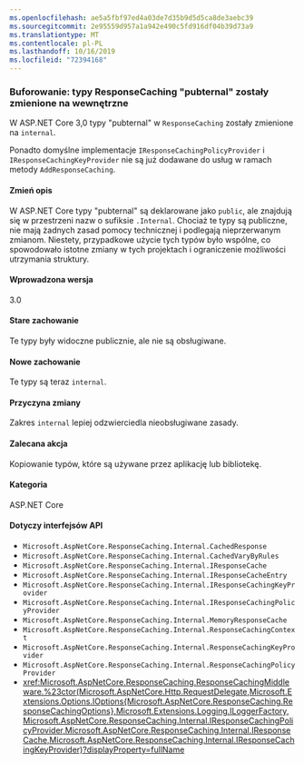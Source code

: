 ```yaml
---
ms.openlocfilehash: ae5a5fbf97ed4a03de7d35b9d5d5ca8de3aebc39
ms.sourcegitcommit: 2e95559d957a1a942e490c5fd916df04b39d73a9
ms.translationtype: MT
ms.contentlocale: pl-PL
ms.lasthandoff: 10/16/2019
ms.locfileid: "72394168"
---
```

### <a name="caching-responsecaching-pubternal-types-changed-to-internal"></a>Buforowanie: typy ResponseCaching "pubternal" zostały zmienione na wewnętrzne

W ASP.NET Core 3,0 typy "pubternal" w `ResponseCaching` zostały zmienione na `internal`.

Ponadto domyślne implementacje `IResponseCachingPolicyProvider` i `IResponseCachingKeyProvider` nie są już dodawane do usług w ramach metody `AddResponseCaching`.

#### <a name="change-description"></a>Zmień opis

W ASP.NET Core typy "pubternal" są deklarowane jako `public`, ale znajdują się w przestrzeni nazw o sufiksie `.Internal`. Chociaż te typy są publiczne, nie mają żadnych zasad pomocy technicznej i podlegają nieprzerwanym zmianom. Niestety, przypadkowe użycie tych typów było wspólne, co spowodowało istotne zmiany w tych projektach i ograniczenie możliwości utrzymania struktury.

#### <a name="version-introduced"></a>Wprowadzona wersja

3.0

#### <a name="old-behavior"></a>Stare zachowanie

Te typy były widoczne publicznie, ale nie są obsługiwane.

#### <a name="new-behavior"></a>Nowe zachowanie

Te typy są teraz `internal`.

#### <a name="reason-for-change"></a>Przyczyna zmiany

Zakres `internal` lepiej odzwierciedla nieobsługiwane zasady.

#### <a name="recommended-action"></a>Zalecana akcja

Kopiowanie typów, które są używane przez aplikację lub bibliotekę.

#### <a name="category"></a>Kategoria

ASP.NET Core

#### <a name="affected-apis"></a>Dotyczy interfejsów API

- `Microsoft.AspNetCore.ResponseCaching.Internal.CachedResponse`
- `Microsoft.AspNetCore.ResponseCaching.Internal.CachedVaryByRules`
- `Microsoft.AspNetCore.ResponseCaching.Internal.IResponseCache`
- `Microsoft.AspNetCore.ResponseCaching.Internal.IResponseCacheEntry`
- `Microsoft.AspNetCore.ResponseCaching.Internal.IResponseCachingKeyProvider`
- `Microsoft.AspNetCore.ResponseCaching.Internal.IResponseCachingPolicyProvider`
- `Microsoft.AspNetCore.ResponseCaching.Internal.MemoryResponseCache`
- `Microsoft.AspNetCore.ResponseCaching.Internal.ResponseCachingContext`
- `Microsoft.AspNetCore.ResponseCaching.Internal.ResponseCachingKeyProvider`
- `Microsoft.AspNetCore.ResponseCaching.Internal.ResponseCachingPolicyProvider`
- <xref:Microsoft.AspNetCore.ResponseCaching.ResponseCachingMiddleware.%23ctor(Microsoft.AspNetCore.Http.RequestDelegate,Microsoft.Extensions.Options.IOptions{Microsoft.AspNetCore.ResponseCaching.ResponseCachingOptions},Microsoft.Extensions.Logging.ILoggerFactory,Microsoft.AspNetCore.ResponseCaching.Internal.IResponseCachingPolicyProvider,Microsoft.AspNetCore.ResponseCaching.Internal.IResponseCache,Microsoft.AspNetCore.ResponseCaching.Internal.IResponseCachingKeyProvider)?displayProperty=fullName>

<!-- 

#### Affected APIs

- `T:Microsoft.AspNetCore.ResponseCaching.Internal.CachedResponse`
- `T:Microsoft.AspNetCore.ResponseCaching.Internal.CachedVaryByRules`
- `T:Microsoft.AspNetCore.ResponseCaching.Internal.IResponseCache`
- `T:Microsoft.AspNetCore.ResponseCaching.Internal.IResponseCacheEntry`
- `T:Microsoft.AspNetCore.ResponseCaching.Internal.IResponseCachingKeyProvider`
- `T:Microsoft.AspNetCore.ResponseCaching.Internal.IResponseCachingPolicyProvider`
- `T:Microsoft.AspNetCore.ResponseCaching.Internal.MemoryResponseCache`
- `T:Microsoft.AspNetCore.ResponseCaching.Internal.ResponseCachingContext`
- `T:Microsoft.AspNetCore.ResponseCaching.Internal.ResponseCachingKeyProvider`
- `T:Microsoft.AspNetCore.ResponseCaching.Internal.ResponseCachingPolicyProvider`
- `M:Microsoft.AspNetCore.ResponseCaching.ResponseCachingMiddleware.#ctor(Microsoft.AspNetCore.Http.RequestDelegate,Microsoft.Extensions.Options.IOptions{Microsoft.AspNetCore.ResponseCaching.ResponseCachingOptions},Microsoft.Extensions.Logging.ILoggerFactory,Microsoft.AspNetCore.ResponseCaching.Internal.IResponseCachingPolicyProvider,Microsoft.AspNetCore.ResponseCaching.Internal.IResponseCache,Microsoft.AspNetCore.ResponseCaching.Internal.IResponseCachingKeyProvider)",
"nameWithType": "ResponseCachingMiddleware.ResponseCachingMiddleware(RequestDelegate, IOptions<ResponseCachingOptions>, ILoggerFactory, IResponseCachingPolicyProvider, IResponseCache, IResponseCachingKeyProvider)`

-->
